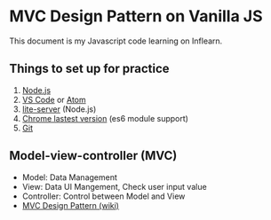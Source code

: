 # MVC Design Pattern on Vanilla JS
This document is my Javascript code learning on Inflearn.

## Things to set up for practice

1. [Node.js](https://nodejs.org/)
2. [VS Code](https://code.visualstudio.com) or [Atom](https://atom.io)
3. [lite-server](https://github.com/johnpapa/lite-server) (Node.js)
4. [Chrome lastest version](https://www.google.co.kr/chrome/browser/desktop/index.html) (es6 module support)
5. [Git](https://git-scm.com)

## Model-view-controller (MVC)

* Model: Data Management
* View: Data UI Mangement, Check user input value
* Controller: Control between Model and View
* [MVC Design Pattern (wiki)](https://en.wikipedia.org/wiki/Model–view–controller)
